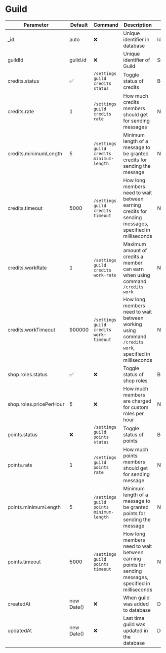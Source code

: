 # Guild

| Parameter               | Default            | Command                                  | Description                                                                                            | Type       |
| ----------------------- | ------------------ | ---------------------------------------- | ------------------------------------------------------------------------------------------------------ | ---------- |
| \_id                    | auto               | :x:                                      | Unique identifier in database                                                                          | Identifier |
| guildId                 | guild.id           | :x:                                      | Unique identifier of Guild                                                                             | Snowflake  |
| credits.status          | :white_check_mark: | `/settings guild credits status`         | Toggle status of credits                                                                               | Boolean    |
| credits.rate            | 1                  | `/settings guild credits rate`           | How much credits members should get for sending messages                                               | Number     |
| credits.minimumLength   | 5                  | `/settings guild credits minimum-length` | Minimum length of a message to be granted credits for sending the message                              | Number     |
| credits.timeout         | 5000               | `/settings guild credits timeout`        | How long members need to wait between earning credits for sending messages, specified in milliseconds  | Number     |
| credits.workRate        | 1                  | `/settings guild credits work-rate`      | Maximum amount of credits a member can earn when using command `/credits work`                         | Number     |
| credits.workTimeout     | 900000             | `/settings guild credits work-timeout`   | How long members need to wait between working using command `/credits work`, specified in milliseconds | Number     |
| shop.roles.status       | :white_check_mark: | :x:                                      | Toggle status of shop roles                                                                            | Boolean    |
| shop.roles.pricePerHour | 5                  | :x:                                      | How much members are charged for custom roles per hour                                                 | Number     |
| points.status           | :x:                | `/settings guild points status`          | Toggle status of points                                                                                | Boolean    |
| points.rate             | 1                  | `/settings guild points rate`            | How much points members should get for sending message                                                 | Number     |
| points.minimumLength    | 5                  | `/settings guild points minimum-length`  | Minimum length of a message to be granted points for sending the message                               | Number     |
| points.timeout          | 5000               | `/settings guild points timeout`         | How long members need to wait between earning points for sending messages, specified in milliseconds   | Number     |
| createdAt               | new Date()         | :x:                                      | When guild was added to database                                                                       | Date       |
| updatedAt               | new Date()         | :x:                                      | Last time guild was updated in the database                                                            | Date       |
